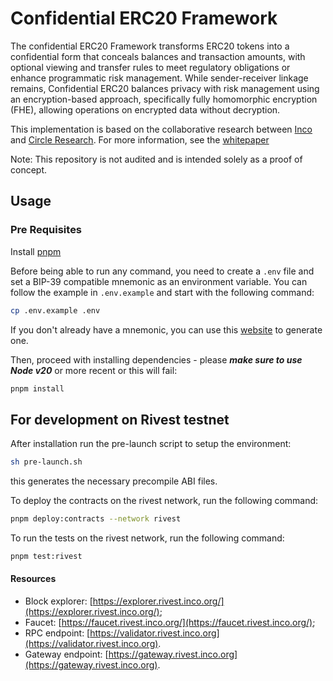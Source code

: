# Confidential ERC20 Framework
The confidential ERC20 Framework transforms ERC20 tokens into a confidential form that conceals balances and transaction amounts, with optional viewing and transfer rules to meet regulatory obligations or enhance programmatic risk management. While sender-receiver linkage remains, Confidential ERC20 balances privacy with risk management using an encryption-based approach, specifically fully homomorphic encryption (FHE), allowing operations on encrypted data without decryption.

This implementation is based on the collaborative research between [Inco](https://www.inco.org/) and [Circle Research](https://www.circle.com/en/circle-research). For more information, see the [whitepaper](https://github.com/Inco-fhevm/confidential-erc20-framework/whitepaper.pdf)

Note: This repository is not audited and is intended solely as a proof of concept.

## Usage

### Pre Requisites

Install [pnpm](https://pnpm.io/installation)

Before being able to run any command, you need to create a `.env` file and set a BIP-39 compatible mnemonic as an
environment variable. You can follow the example in `.env.example` and start with the following command:

```sh
cp .env.example .env
```

If you don't already have a mnemonic, you can use this [website](https://iancoleman.io/bip39/) to generate one.

Then, proceed with installing dependencies - please **_make sure to use Node v20_** or more recent or this will fail:

```sh
pnpm install
```

## For development on Rivest testnet

After installation run the pre-launch script to setup the environment:

```sh
sh pre-launch.sh
```
this generates the necessary precompile ABI files.

To deploy the contracts on the rivest network, run the following command:

```sh
pnpm deploy:contracts --network rivest
```
To run the tests on the rivest network, run the following command:

```sh
pnpm test:rivest
```
#### Resources

- Block explorer: [https://explorer.rivest.inco.org/](https://explorer.rivest.inco.org/);
- Faucet: [https://faucet.rivest.inco.org/](https://faucet.rivest.inco.org/);
- RPC endpoint: [https://validator.rivest.inco.org](https://validator.rivest.inco.org).
- Gateway endpoint: [https://gateway.rivest.inco.org](https://gateway.rivest.inco.org).
